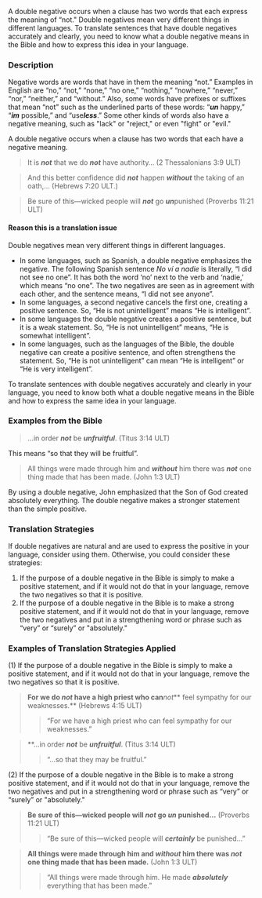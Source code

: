 
A double negative occurs when a clause has two words that each express the meaning of “not."  Double negatives mean very different things in different languages. To translate sentences that have double negatives accurately and clearly, you need to know what a double negative means in the Bible and how to express this idea in your language.

### Description

Negative words are words that have in them the meaning “not.” Examples in English are “no,” “not,” “none,” “no one,” “nothing,” “nowhere,” “never,” “nor,” “neither,” and “without.” Also, some words have prefixes or suffixes that mean “not” such as the underlined parts of these words: “***un*** happy,” “***im*** possible,” and “use***less***.” Some other kinds of words also have a negative meaning, such as "lack" or "reject," or even "fight" or "evil."

A double negative occurs when a clause has two words that each have a negative meaning.

> It is ***not*** that we do ***not*** have authority… (2 Thessalonians 3:9 ULT)
  
> And this better confidence did ***not*** happen ***without*** the taking of an oath,… (Hebrews 7:20 ULT.)  
  
> Be sure of this—wicked people will ***not*** go ***un***punished (Proverbs 11:21 ULT)

#### Reason this is a translation issue

Double negatives mean very different things in different languages.

* In some languages, such as Spanish, a double negative emphasizes the negative. The following Spanish sentence *No ví a nadie* is literally, “I did not see no one”. It has both the word ‘no’ next to the verb and ‘nadie,’ which means “no one”. The two negatives are seen as in agreement with each other, and the sentence means, “I did not see anyone”.
* In some languages, a second negative cancels the first one, creating a positive sentence. So, “He is not unintelligent” means “He is intelligent”.
* In some languages the double negative creates a positive sentence, but it is a weak statement. So, “He is not unintelligent” means, “He is somewhat intelligent”.
* In some languages, such as the languages of the Bible, the double negative can create a positive sentence, and often strengthens the statement. So, “He is not unintelligent” can mean “He is intelligent” or “He is very intelligent”.

To translate sentences with double negatives accurately and clearly in your language, you need to know both what a double negative means in the Bible and how to express the same idea in your language.

### Examples from the Bible

> …in order ***not*** be ***unfruitful***. (Titus 3:14 ULT)

This means “so that they will be fruitful”.
> All things were made through him and ***without*** him there was ***not*** one thing made that has been made. (John 1:3 ULT)

By using a double negative, John emphasized that the Son of God created absolutely everything. The double negative makes a stronger statement than the simple positive.

### Translation Strategies

If double negatives are natural and are used to express the positive in your language, consider using them.  Otherwise, you could consider these strategies:

1. If the purpose of a double negative in the Bible is simply to make a positive statement, and if it would not do that in your language, remove the two negatives so that it is positive.
1. If the purpose of a double negative in the Bible is to make a strong positive statement, and if it would not do that in your language, remove the two negatives and put in a strengthening word or phrase such as “very” or “surely” or "absolutely."

### Examples of Translation Strategies Applied

(1) If the purpose of a double negative in the Bible is simply to make a positive statement, and if it would not do that in your language, remove the two negatives so that it is positive.

> **For we do ***not*** have a high priest who can***not*** feel sympathy for our weaknesses.** (Hebrews 4:15 ULT)  
>> “For we have a high priest who can feel sympathy for our weaknesses.”
  
> **…in order ***not*** be ***unfruitful***. (Titus 3:14 ULT)  
>> “…so that they may be fruitful.”
  
(2) If the purpose of a double negative in the Bible is to make a strong positive statement, and if it would not do that in your language, remove the two negatives and put in a strengthening word or phrase such as “very” or “surely” or "absolutely."

> **Be sure of this—wicked people will ***not*** go ***un*** punished…** (Proverbs 11:21 ULT)  
>> “Be sure of this—wicked people will ***certainly*** be punished…”
  
> **All things were made through him and ***without*** him there was ***not*** one thing made that has been made.** (John 1:3 ULT)  
>> “All things were made through him. He made ***absolutely*** everything that has been made.”

